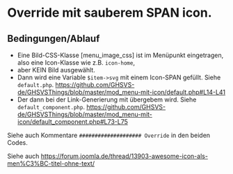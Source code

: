 # Override mit sauberem SPAN icon.
## Bedingungen/Ablauf
- Eine Bild-CSS-Klasse [menu_image_css] ist im Menüpunkt eingetragen, also eine Icon-Klasse wie z.B. `icon-home`,
- aber KEIN Bild ausgewählt.
- Dann wird eine Variable `$item->svg` mit einem Icon-SPAN gefüllt. Siehe `default.php`. https://github.com/GHSVS-de/GHSVSThings/blob/master/mod_menu-mit-icon/default.php#L14-L41
- Der dann bei der Link-Generierung mit übergebem wird. Siehe `default_component.php`. https://github.com/GHSVS-de/GHSVSThings/blob/master/mod_menu-mit-icon/default_component.php#L73-L75

Siehe auch Kommentare `#################### Override` in den beiden Codes.

Siehe auch https://forum.joomla.de/thread/13903-awesome-icon-als-men%C3%BC-titel-ohne-text/
